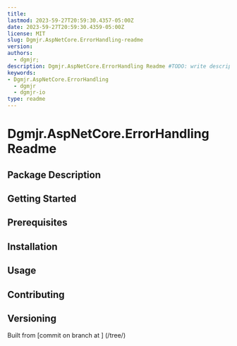```yaml
---
title:
lastmod: 2023-59-27T20:59:30.4357-05:00Z
date: 2023-59-27T20:59:30.4359-05:00Z
license: MIT
slug: Dgmjr.AspNetCore.ErrorHandling-readme
version:
authors:
  - dgmjr;
description: Dgmjr.AspNetCore.ErrorHandling Readme #TODO: write description for Dgmjr.AspNetCore.ErrorHandling Readme
keywords:
- Dgmjr.AspNetCore.ErrorHandling
  - dgmjr
  - dgmjr-io
type: readme
---
```

# Dgmjr.AspNetCore.ErrorHandling Readme
<!-- TODO: Write the contents of the Dgmjr.AspNetCore.ErrorHandling Readme file -->
## Package Description
## Getting Started
## Prerequisites
## Installation
## Usage
## Contributing
## Versioning
Built from [commit  on branch  at ]
(/tree/)
